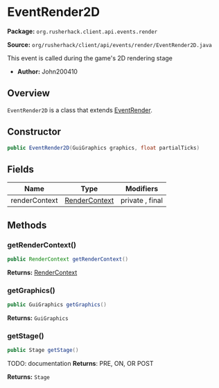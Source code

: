 # EventRender2D

**Package:** `org.rusherhack.client.api.events.render`

**Source:** `org/rusherhack/client/api/events/render/EventRender2D.java`

This event is called during the game's 2D rendering stage
* **Author:** John200410



## Overview

`EventRender2D` is a class that extends [EventRender](/client/api/events/render/EventRender.md).

## Constructor

```java
public EventRender2D(GuiGraphics graphics, float partialTicks)
```

## Fields

| Name | Type | Modifiers |
|------|------|----------|
| renderContext | [RenderContext](/client/api/render/RenderContext.md) | private , final |


## Methods

### getRenderContext()

```java
public RenderContext getRenderContext()
```

**Returns:** [RenderContext](/client/api/render/RenderContext.md)

### getGraphics()

```java
public GuiGraphics getGraphics()
```

**Returns:** `GuiGraphics`

### getStage()

```java
public Stage getStage()
```

TODO: documentation
**Returns**: PRE, ON, OR POST



**Returns:** `Stage`

